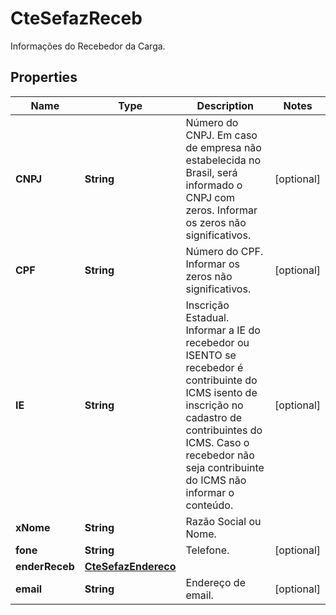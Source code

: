 

# CteSefazReceb

Informações do Recebedor da Carga.

## Properties

| Name | Type | Description | Notes |
|------------ | ------------- | ------------- | -------------|
|**CNPJ** | **String** | Número do CNPJ.  Em caso de empresa não estabelecida no Brasil, será informado o CNPJ com zeros.  Informar os zeros não significativos. |  [optional] |
|**CPF** | **String** | Número do CPF.  Informar os zeros não significativos. |  [optional] |
|**IE** | **String** | Inscrição Estadual.  Informar a IE do recebedor ou ISENTO se recebedor é contribuinte do ICMS isento de inscrição no cadastro de contribuintes do ICMS. Caso o recebedor não seja contribuinte do ICMS não informar o conteúdo. |  [optional] |
|**xNome** | **String** | Razão Social ou Nome. |  |
|**fone** | **String** | Telefone. |  [optional] |
|**enderReceb** | [**CteSefazEndereco**](CteSefazEndereco.md) |  |  |
|**email** | **String** | Endereço de email. |  [optional] |



